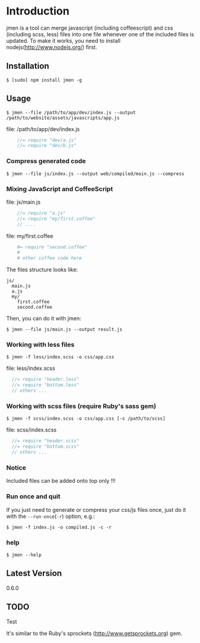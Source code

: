 # Introduction

jmen is a tool can merge javascript (including coffeescript) and css (including scss, less) files into one file whenever one of the included files is updated. 
To make it works, you need to install nodejs(http://www.nodejs.org/) first.

## Installation

    $ [sudo] npm install jmen -g

## Usage

    $ jmen --file /path/to/app/dev/index.js --output /path/to/website/assets/javascripts/app.js

file: /path/to/app/dev/index.js

```js
    //= require "dev/a.js"
    //= require "dev/b.js"
```

### Compress generated code

    $ jmen --file js/index.js --output web/compiled/main.js --compress

### Mixing JavaScript and CoffeeScript

file: js/main.js
```js
    //= require "a.js"
    //= require "my/first.coffee"
    // ....
```

file: my/first.coffee

```coffee
    #= require "second.coffee"
    # 
    # other coffee code here
```

The files structure looks like:

    js/
      main.js
      a.js
      my/
        first.coffee
        second.coffee

Then, you can do it with jmen:

    $ jmen --file js/main.js --output result.js

### Working with less files

    $ jmen -f less/index.scss -o css/app.css

file: less/index.scss

```scss
  //= require "header.less"
  //= require "bottom.less"
  // others ...
```

### Working with scss files (require Ruby's sass gem)

    $ jmen -f scss/index.scss -o css/app.css [-s /path/to/scss]

file: scss/index.scss

```scss
  //= require "header.scss"
  //= require "bottom.scss"
  // others ...
```

### Notice

Included files can be added onto top only !!!

### Run once and quit

If you just need to generate or compress your css/js files once, just do it with the `--run-once`(`-r`) option, e.g.:

    $ jmen -f index.js -o compiled.js -c -r

### help

    $ jmen --help

## Latest Version

0.6.0

## TODO

Test

It's similar to the Ruby's sprockets (http://www.getsprockets.org) gem.
